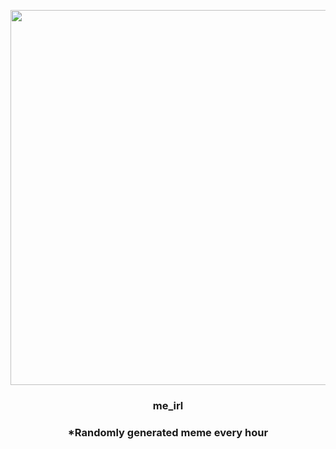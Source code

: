 <p align="center">
        <img src="https://i.redd.it/olnqhpw8jgk91.jpg" width="600" height="600">
        </p>
        <h3 align="center">me_irl</h3>
        <h3 align="center">*Randomly generated meme every hour</h3>
    
